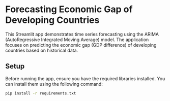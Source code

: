 # Forecasting Economic Gap of Developing Countries

This Streamlit app demonstrates time series forecasting using the ARIMA (AutoRegressive Integrated Moving Average) model. The application focuses on predicting the economic gap (GDP difference) of developing countries based on historical data.

## Setup

Before running the app, ensure you have the required libraries installed. You can install them using the following command:

```bash
pip install -r requirements.txt

